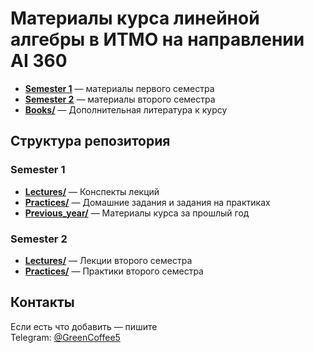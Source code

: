 # Материалы курса линейной алгебры в ИТМО на направлении AI 360

- **[Semester 1](Semester%201/)** — материалы первого семестра
- **[Semester 2](Semester%202/)** — материалы второго семестра
- **[Books/](Books/)** — Дополнительная литература к курсу


## Структура репозитория

### Semester 1
- **[Lectures/](Semester%201/Lectures/)** — Конспекты лекций
- **[Practices/](Semester%201/Practices/)** — Домашние задания и задания на практиках
- **[Previous_year/](Semester%201/Previous_year/)** — Материалы курса за прошлый год

### Semester 2
- **[Lectures/](Semester%202/Lectures/)** — Лекции второго семестра
- **[Practices/](Semester%202/Practices/)** — Практики второго семестра

## Контакты
Если есть что добавить — пишите  
Telegram: [@GreenCoffee5](https://t.me/GreenCoffee5)

